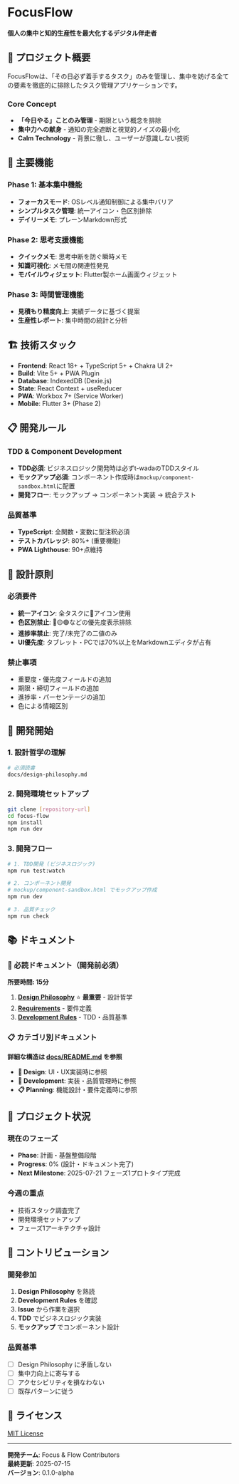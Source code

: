# FocusFlow

**個人の集中と知的生産性を最大化するデジタル伴走者**

## 🎯 プロジェクト概要

FocusFlowは、「その日必ず着手するタスク」のみを管理し、集中を妨げる全ての要素を徹底的に排除したタスク管理アプリケーションです。

### Core Concept
- **「今日やる」ことのみ管理** - 期限という概念を排除
- **集中力への献身** - 通知の完全遮断と視覚的ノイズの最小化
- **Calm Technology** - 背景に徹し、ユーザーが意識しない技術

## 🚀 主要機能

### Phase 1: 基本集中機能
- **フォーカスモード**: OSレベル通知制御による集中バリア
- **シンプルタスク管理**: 統一アイコン・色区別排除
- **デイリーメモ**: プレーンMarkdown形式

### Phase 2: 思考支援機能
- **クイックメモ**: 思考中断を防ぐ瞬時メモ
- **知識可視化**: メモ間の関連性発見
- **モバイルウィジェット**: Flutter製ホーム画面ウィジェット

### Phase 3: 時間管理機能
- **見積もり精度向上**: 実績データに基づく提案
- **生産性レポート**: 集中時間の統計と分析

## 🏗️ 技術スタック

- **Frontend**: React 18+ + TypeScript 5+ + Chakra UI 2+
- **Build**: Vite 5+ + PWA Plugin
- **Database**: IndexedDB (Dexie.js)
- **State**: React Context + useReducer
- **PWA**: Workbox 7+ (Service Worker)
- **Mobile**: Flutter 3+ (Phase 2)

## 📋 開発ルール

### TDD & Component Development
- **TDD必須**: ビジネスロジック開発時は必ずt-wadaのTDDスタイル
- **モックアップ必須**: コンポーネント作成時は`mockup/component-sandbox.html`に配置
- **開発フロー**: モックアップ → コンポーネント実装 → 統合テスト

### 品質基準
- **TypeScript**: 全関数・変数に型注釈必須
- **テストカバレッジ**: 80%+ (重要機能)
- **PWA Lighthouse**: 90+点維持

## 🎨 設計原則

### 必須要件
- **統一アイコン**: 全タスクに📝アイコン使用
- **色区別禁止**: 🔴🟡🟢などの優先度表示排除
- **進捗率禁止**: 完了/未完了の二値のみ
- **UI優先度**: タブレット・PCでは70%以上をMarkdownエディタが占有

### 禁止事項
- 重要度・優先度フィールドの追加
- 期限・締切フィールドの追加
- 進捗率・パーセンテージの追加
- 色による情報区別

## 🚀 開発開始

### 1. 設計哲学の理解
```bash
# 必須読書
docs/design-philosophy.md
```

### 2. 開発環境セットアップ
```bash
git clone [repository-url]
cd focus-flow
npm install
npm run dev
```

### 3. 開発フロー
```bash
# 1. TDD開発 (ビジネスロジック)
npm run test:watch

# 2. コンポーネント開発
# mockup/component-sandbox.html でモックアップ作成
npm run dev

# 3. 品質チェック
npm run check
```

## 📚 ドキュメント

### 🎯 必読ドキュメント（開発前必須）
**所要時間: 15分**

1. **[Design Philosophy](docs/core/design-philosophy.md)** ⭐️ **最重要** - 設計哲学
2. **[Requirements](docs/core/requirements.md)** - 要件定義
3. **[Development Rules](docs/core/development-rules.md)** - TDD・品質基準

### 📋 カテゴリ別ドキュメント
**詳細な構造は [docs/README.md](docs/README.md) を参照**

- **🎨 Design**: UI・UX実装時に参照
- **🔧 Development**: 実装・品質管理時に参照  
- **📋 Planning**: 機能設計・要件定義時に参照

## 🎯 プロジェクト状況

### 現在のフェーズ
- **Phase**: 計画・基盤整備段階
- **Progress**: 0% (設計・ドキュメント完了)
- **Next Milestone**: 2025-07-21 フェーズ1プロトタイプ完成

### 今週の重点
- 技術スタック調査完了
- 開発環境セットアップ
- フェーズ1アーキテクチャ設計

## 🤝 コントリビューション

### 開発参加
1. **Design Philosophy** を熟読
2. **Development Rules** を確認
3. **Issue** から作業を選択
4. **TDD** でビジネスロジック実装
5. **モックアップ** でコンポーネント設計

### 品質基準
- [ ] Design Philosophy に矛盾しない
- [ ] 集中力向上に寄与する
- [ ] アクセシビリティを損なわない
- [ ] 既存パターンに従う

## 📄 ライセンス

[MIT License](LICENSE)

---

**開発チーム**: Focus & Flow Contributors  
**最終更新**: 2025-07-15  
**バージョン**: 0.1.0-alpha
